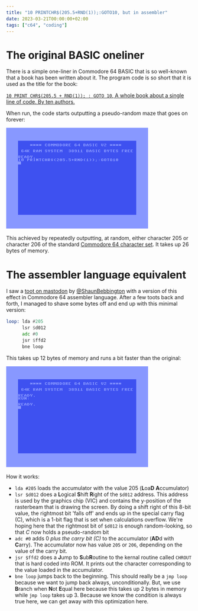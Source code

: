 ```yaml
---
title: "10 PRINTCHR$(205.5+RND(1));:GOTO10, but in assembler"
date: 2023-03-21T00:00:00+02:00
tags: ["c64", "coding"]
---
```


# The original BASIC oneliner

There is a simple one-liner in Commodore 64 BASIC that is so well-known that a
book has been written about it. The program code is so short that it is used as
the title for the book:

[`10 PRINT CHR$(205.5 + RND(1)); : GOTO 10`, A whole book about a single line of
code. By ten authors.](https://bogost.com/books/10_print_chr2055rnd1_goto_10/)

When run, the code starts outputting a pseudo-random maze that goes on forever:

![Animated screenshot of a maze being built up](goto10.gif)

This achieved by repeatedly outputting, at random, either character 205 or
character 206 of the standard [Commodore 64 character
set](https://www.pagetable.com/c64ref/charset/). It takes up 26 bytes of memory.

# The assembler language equivalent

I saw a [toot on
mastodon](https://mastodon.gamedev.place/@ShaunBebbington/110034823674376940) by
[@ShaunBebbington](https://mastodon.gamedev.place/@ShaunBebbington) with a
version of this effect in Commodore 64 assembler language. After a few toots
back and forth, I managed to shave some bytes off and end up with this minimal
version:

```asm
loop: lda #205
      lsr $d012
      adc #0
      jsr $ffd2
      bne loop
```

This takes up 12 bytes of memory and runs a bit faster than the original:

![Animated screenshot of a similar maze being built up, but much faster](goto10.asm.gif)

How it works:

- `lda #205` loads the accumulator with the value 205 (**L**oa**D**
  **A**ccumulator)
- `lsr $d012` does a **L**ogical **S**hift **R**ight of the `$d012` address.
  This address is used by the graphics chip (VIC) and contains the y-position of
  the rasterbeam that is drawing the screen. By doing a shift right of this
  8-bit value, the rightmost bit 'falls off' and ends up in the special carry
  flag (C), which is a 1-bit flag that is set when calculations overflow. We're
  hoping here that the rightmost bit of `$d012` is enough random-looking, so
  that _C_ now holds a pseudo-random bit
- `adc #0` adds 0 _plus the carry bit (C)_ to the accumulator (**AD**d with
  **C**arry). The accumulator now has value `205` or `206`, depending on the
  value of the carry bit.
- `jsr $ffd2` does a **J**ump to **S**ub**R**outine to the kernal routine called
  `CHROUT` that is hard coded into ROM. It prints out the character corresponding
  to the value loaded in the accumulator.
- `bne loop` jumps back to the beginning. This should really be a `jmp loop`
  because we want to jump back always, unconditionally. But, we use **B**ranch
  when **N**ot **E**qual here because this takes up 2 bytes in memory
  while `jmp loop` takes up 3. Because we know the condition is always true here,
  we can get away with this optimization here.
